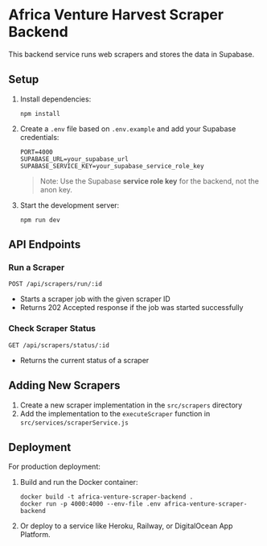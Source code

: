 # Africa Venture Harvest Scraper Backend

This backend service runs web scrapers and stores the data in Supabase.

## Setup

1. Install dependencies:
   ```
   npm install
   ```

2. Create a `.env` file based on `.env.example` and add your Supabase credentials:
   ```
   PORT=4000
   SUPABASE_URL=your_supabase_url
   SUPABASE_SERVICE_KEY=your_supabase_service_role_key
   ```
   
   > Note: Use the Supabase **service role key** for the backend, not the anon key.

3. Start the development server:
   ```
   npm run dev
   ```

## API Endpoints

### Run a Scraper
```
POST /api/scrapers/run/:id
```
- Starts a scraper job with the given scraper ID
- Returns 202 Accepted response if the job was started successfully

### Check Scraper Status
```
GET /api/scrapers/status/:id
```
- Returns the current status of a scraper

## Adding New Scrapers

1. Create a new scraper implementation in the `src/scrapers` directory
2. Add the implementation to the `executeScraper` function in `src/services/scraperService.js`

## Deployment

For production deployment:

1. Build and run the Docker container:
   ```
   docker build -t africa-venture-scraper-backend .
   docker run -p 4000:4000 --env-file .env africa-venture-scraper-backend
   ```

2. Or deploy to a service like Heroku, Railway, or DigitalOcean App Platform.